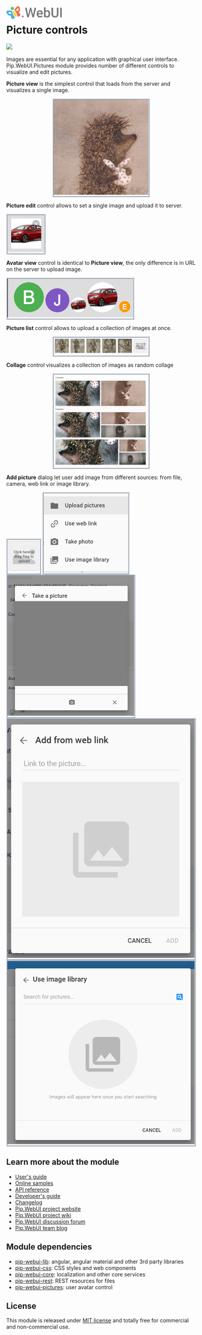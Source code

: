 # <img src="https://github.com/pip-webui/pip-webui/blob/master/doc/Logo.png" alt="Pip.WebUI Logo" style="max-width:30%"> <br/> Picture controls

![](https://img.shields.io/badge/license-MIT-blue.svg)

Images are essential for any application with graphical user interface. Pip.WebUI.Pictures module provides number of different controls to visualize and edit pictures.

**Picture view** is the simplest control that loads from the server and visualizes a single image. 

<a href="doc/images/img-picture-simple.png" style="border: 3px ridge #c8d2df; width: 50%; margin: auto; display: block">
    <img src="doc/images/img-picture-simple.png"/>
</a>

**Picture edit** control allows to set a single image and upload it to server.

<a href="doc/images/img-picture-edit-control.png" style="border: 3px ridge #c8d2df; margin: auto; display: inline-block">
    <img src="doc/images/img-picture-edit-control.png"/>
</a>

**Avatar view** control is identical to **Picture view**, the only difference is in URL on the server to upload image.

<a href="doc/images/img-avatar-control.png" style="border: 3px ridge #c8d2df; margin: auto; display: inline-block">
    <img src="doc/images/img-avatar-control.png"/>
</a>

**Picture list** control allows to upload a collection of images at once. 

<a href="doc/images/img-picture-list-edit.png" style="border: 3px ridge #c8d2df; width: 50%; margin: auto; display: block">
    <img src="doc/images/img-picture-list-edit.png"/>
</a>

**Collage** control visualizes a collection of images as random collage 

<a href="doc/images/img-picture-collage.png" style="border: 3px ridge #c8d2df; width: 50%; margin: auto; display: block">
    <img src="doc/images/img-picture-collage.png"/>
</a>

**Add picture** dialog let user add image from different sources: from file, camera, web link or image library.

<a href="doc/images/img-add-image-directive.png" style="border: 3px ridge #c8d2df; margin: auto; display: inline-block">
    <img src="doc/images/img-add-image-directive.png"/>
</a>

<a href="doc/images/img-picture-dialog.png" style="border: 3px ridge #c8d2df; margin: auto; display: inline-block">
    <img src="doc/images/img-picture-dialog.png"/>
</a>

<a href="doc/images/img-camera.png" style="border: 3px ridge #c8d2df; margin: auto; display: inline-block">
    <img src="doc/images/img-camera.png"/>
</a>

<a href="doc/images/img-weblink.png" style="border: 3px ridge #c8d2df; margin: auto; display: inline-block">
    <img src="doc/images/img-weblink.png"/>
</a>

<a href="doc/images/img-image-library.png" style="border: 3px ridge #c8d2df; margin: auto; display: inline-block">
    <img src="doc/images/img-image-library.png"/>
</a>


## Learn more about the module

- [User's guide](doc/UsersGuide.md)
- [Online samples](http://webui.pipdevs.com/pip-webui-pictures/index.html)
- [API reference](http://webui-api.pipdevs.com/pip-webui-pictures/index.html)
- [Developer's guide](doc/DevelopersGuide.md)
- [Changelog](CHANGELOG.md)
- [Pip.WebUI project website](http://www.pipwebui.org)
- [Pip.WebUI project wiki](https://github.com/pip-webui/pip-webui/wiki)
- [Pip.WebUI discussion forum](https://groups.google.com/forum/#!forum/pip-webui)
- [Pip.WebUI team blog](https://pip-webui.blogspot.com/)

## <a name="dependencies"></a>Module dependencies

* [pip-webui-lib](https://github.com/pip-webui/pip-webui-lib): angular, angular material and other 3rd party libraries
* [pip-webui-css](https://github.com/pip-webui/pip-webui-css): CSS styles and web components
* [pip-webui-core](https://github.com/pip-webui/pip-webui-core): localization and other core services
* [pip-webui-rest](https://github.com/pip-webui/pip-webui-rest): REST resources for files
* [pip-webui-pictures](https://github.com/pip-webui/pip-webui-pictures): user avatar control

## <a name="license"></a>License

This module is released under [MIT license](License) and totally free for commercial and non-commercial use.
